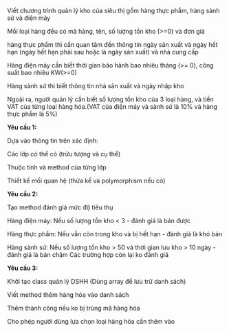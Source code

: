 Viết chương trình quản lý kho của siêu thị gồm hàng thực phẩm, hàng sành sứ và điện máy

Mỗi loại hàng đều có mã hàng,  tên, số lượng tồn kho (>=0) và đơn giá

hàng thực phẩm thì cần quan tâm đến thông tin ngày sản xuất và ngày hết hạn (ngày hết hạn phải sau hoặc là ngày sản xuất) và nhà cung cấp

Hàng điện máy cần biết thời gian bảo hành bao nhiêu tháng (>= 0), công suất bao nhiêu KW(>=0)

Hàng sành sứ thì biết thông tin nhà sản xuất và ngày nhập kho

Ngoài ra, người quản lý cần biết số lượng tồn kho của 3 loại hàng, và tiền VAT của từng loại hàng hóa.(VAT của điện máy và sành sứ là 10% và hàng thực phẩm là 5%) 


**Yêu cầu 1:**

Dựa vào thông tin trên xác định:

Các lớp có thể có (trừu tượng và cụ thể)

Thuộc tính và method của từng lớp

Thiết kế mối quan hệ (thừa kế và polymorphism nếu có)


**Yêu cầu 2:**

Tạo method đánh giá mức độ tiêu thụ

Hàng điện máy: Nếu số lượng tồn kho < 3 - đánh giá là bán được

Hàng thực phẩm: Nếu vẫn còn trong kho và bị hết hạn - đánh giá là khó bán

Hàng sành sứ: Nếu số lượng tồn kho > 50 và thời gian lưu kho > 10 ngày - đánh giá là bán chậm
Các trường hợp còn lại ko đánh giá


**Yêu cầu 3:**

Khởi tạo class quản lý DSHH (Dùng array để lưu trữ danh sách)

Viết method thêm hàng hóa vào danh sách

Thêm thành công nếu ko bị trùng mã hàng hóa

Cho phép người dùng lựa chọn loại hàng hóa cần thêm vào
